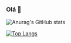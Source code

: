 ### Olá 👋
 
 
![Anurag's GitHub stats](https://github-readme-stats.vercel.app/api?username=MateusKGomes&show_icons=true&theme=dark)

[![Top Langs](https://github-readme-stats.vercel.app/api/top-langs/?username=MateusKGomes&layout=compact)](https://github.com/anuraghazra/github-readme-stats)
